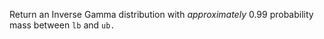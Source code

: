 Return an Inverse Gamma distribution with *approximately* 0.99 probability mass between `lb` and `ub.`
